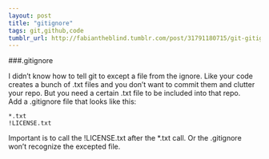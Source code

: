 ```yaml
---
layout: post
title: "gitignore"
tags: git,github,code
tumblr_url: http://fabiantheblind.tumblr.com/post/31791180715/git-gitignore
---  
```


###.gitignore  

I didn’t know how to tell git to except a file from the ignore. Like your code creates a bunch of .txt files and you don’t want to commit them and clutter your repo. But you need a certain .txt file to be included into that repo.  
Add a .gitignore file that looks like this:  

    *.txt  
    !LICENSE.txt  


Important is to call the !LICENSE.txt after the *.txt call. Or the .gitignore won’t recognize the excepted file.  
